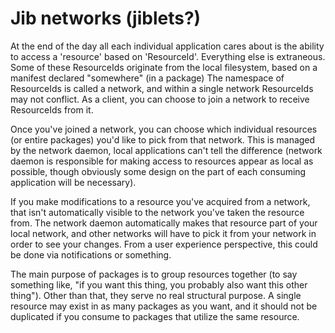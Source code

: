# Jib networks (jiblets?)
At the end of the day all each individual application cares about is the ability to access a 'resource' based on 'ResourceId'. Everything else is extraneous. Some of these ResourceIds originate from the local filesystem, based on a manifest declared "somewhere" (in a package) The namespace of ResourceIds is called a network, and within a single network ResourceIds may not conflict. As a client, you can choose to join a network to receive ResourceIds from it.

Once you've joined a network, you can choose which individual resources (or entire packages) you'd like to pick from that network. This is managed by the network daemon, local applications can't tell the difference (network daemon is responsible for making access to resources appear as local as possible, though obviously some design on the part of each consuming application will be necessary).

If you make modifications to a resource you've acquired from a network, that isn't automatically visible to the network you've taken the resource from. The network daemon automatically makes that resource part of your local network, and other networks will have to pick it from your network in order to see your changes. From a user experience perspective, this could be done via notifications or something.

The main purpose of packages is to group resources together (to say something like, "if you want this thing, you probably also want this other thing"). Other than that, they serve no real structural purpose. A single resource may exist in as many packages as you want, and it should not be duplicated if you consume to packages that utilize the same resource.